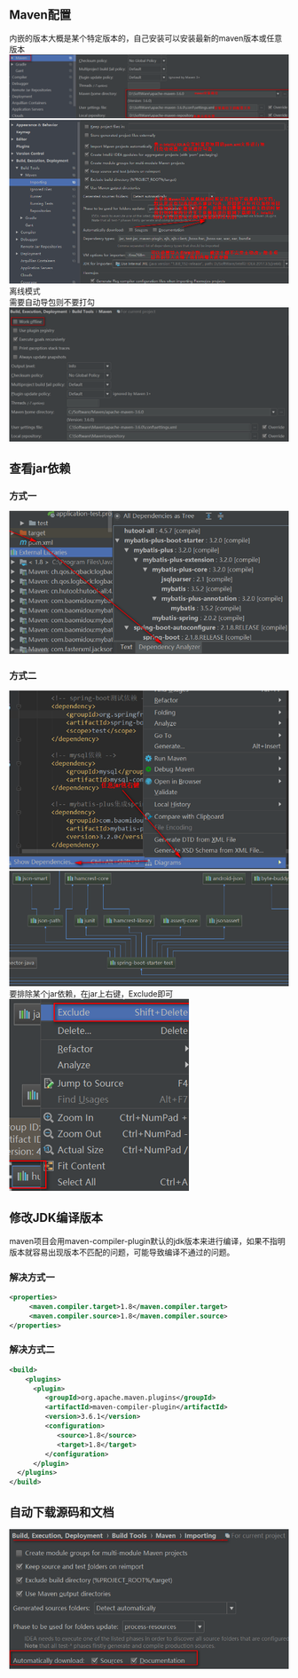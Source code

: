 ## Maven配置
内嵌的版本大概是某个特定版本的，自己安装可以安装最新的maven版本或任意版本  
![](./resources/images/maven/Maven配置1.png)  
![](./resources/images/maven/Maven配置2.png)  
离线模式  
需要自动导包则不要打勾  
![](./resources/images/maven/Maven配置3.png)  

## 查看jar依赖
### 方式一
![](./resources/jar依赖1.png)

### 方式二
![](./resources/jar依赖21.png)
![](./resources/jar依赖22.png)  
要排除某个jar依赖，在jar上右键，Exclude即可  
![](./resources/jar依赖23.png)

## 修改JDK编译版本
maven项目会用maven-compiler-plugin默认的jdk版本来进行编译，如果不指明版本就容易出现版本不匹配的问题，可能导致编译不通过的问题。  
### 解决方式一
```xml
<properties>
     <maven.compiler.target>1.8</maven.compiler.target>
     <maven.compiler.source>1.8</maven.compiler.source>
</properties>
```
### 解决方式二
```xml
<build>
    <plugins>
      <plugin>
         <groupId>org.apache.maven.plugins</groupId>
         <artifactId>maven-compiler-plugin</artifactId>
         <version>3.6.1</version>
         <configuration>
            <source>1.8</source>
            <target>1.8</target>
         </configuration>
      </plugin>
  </plugins>
</build>
```

## 自动下载源码和文档
![](./resources/images/maven/下载源码和文档.png)  
